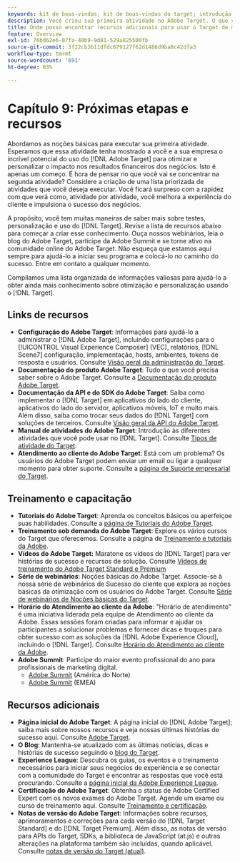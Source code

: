 ```yaml
---
keywords: kit de boas-vindas; kit de boas-vindas do target; introdução; introdução do
description: Você criou sua primeira atividade no Adobe Target. O que vem a seguir? Use este artigo para encontrar links para recursos adicionais, tutoriais de treinamento e vídeos de instruções.
title: Onde posso encontrar recursos adicionais para usar o Target de maneira mais eficaz?
feature: Overview
exl-id: 76bd62e6-07fa-40b9-9d81-529a825500fb
source-git-commit: 3f22cb3b11dfdc679127f62d1486d9ba8c42dfa3
workflow-type: tm+mt
source-wordcount: '691'
ht-degree: 83%

---
```


# Capítulo 9: Próximas etapas e recursos

Abordamos as noções básicas para executar sua primeira atividade. Esperamos que essa atividade tenha mostrado a você e a sua empresa o incrível potencial do uso do [!DNL Adobe Target] para otimizar e personalizar o impacto nos resultados financeiros dos negócios. Isto é apenas um começo. É hora de pensar no que você vai se concentrar na segunda atividade? Considere a criação de uma lista priorizada de atividades que você deseja executar. Você ficará surpreso com a rapidez com que verá como, atividade por atividade, você melhora a experiência do cliente e impulsiona o sucesso dos negócios.

A propósito, você tem muitas maneiras de saber mais sobre testes, personalização e uso do [!DNL Target]. Revise a lista de recursos abaixo para começar a criar esse conhecimento. Ouça nossos webinários, leia o blog do Adobe Target, participe da Adobe Summit e se torne ativo na comunidade online do Adobe Target. Não esqueça que estamos aqui sempre para ajudá-lo a iniciar seu programa e colocá-lo no caminho do sucesso. Entre em contato a qualquer momento.

Compilamos uma lista organizada de informações valiosas para ajudá-lo a obter ainda mais conhecimento sobre otimização e personalização usando o [!DNL Target].

## Links de recursos

* **Configuração do Adobe Target**: Informações para ajudá-lo a administrar o [!DNL Adobe Target], incluindo configurações para o [!UICONTROL Visual Experience Composer] (VEC), relatórios, [!DNL Scene7] configuração, implementação, hosts, ambientes, tokens de resposta e usuários. Consulte [Visão geral da administração do Target](/help/main/administrating-target/administrating-target.md).
* **Documentação do produto Adobe Target**: Tudo o que você precisa saber sobre o Adobe Target. Consulte a [Documentação do produto Adobe Target](https://experienceleague.adobe.com/docs/target/using/target-home.html?lang=pt-BR).
* **Documentação da API e do SDK do Adobe Target**: Saiba como implementar o [!DNL Target] em aplicativos do lado do cliente, aplicativos do lado do servidor, aplicativos móveis, IoT e muito mais. Além disso, saiba como trocar seus dados do [!DNL Target] com soluções de terceiros. Consulte [Visão geral da API do Adobe Target](/help/main/api/api-overview.md).
* **Manual de atividades do Adobe Target**: Introdução às diferentes atividades que você pode usar no [!DNL Target]. Consulte [Tipos de atividade do Target](/help/main/c-activities/target-activities-guide.md).
* **Atendimento ao cliente do Adobe Target**: Está com um problema? Os usuários do Adobe Target podem enviar um email ou ligar a qualquer momento para obter suporte. Consulte a [página de Suporte empresarial do Target](https://helpx.adobe.com/br/contact/enterprise-support.ec.html#target).

## Treinamento e capacitação

* **Tutoriais do Adobe Target**: Aprenda os conceitos básicos ou aperfeiçoe suas habilidades. Consulte a [página de Tutoriais do Adobe Target](https://experienceleague.adobe.com/docs/target-learn/tutorials/overview.html?lang=pt-BR).
* **Treinamento sob demanda do Adobe Target**: Explore os vários cursos do Target que oferecemos. Consulte a página de [Treinamento e tutoriais da Adobe](https://helpx.adobe.com/br/learning.html?promoid=KAUDK).
* **Vídeos do Adobe Target:** Maratone os vídeos do [!DNL Target] para ver histórias de sucesso e recursos de solução. Consulte [Vídeos de treinamento do Adobe Target Standard e Premium](/help/main/c-intro/target-standard-premium-training-videos.md)
* **Série de webinários**: Noções básicas do Adobe Target. Associe-se à nossa série de webinários de Sucesso do cliente que explora as noções básicas da otimização com os usuários do Adobe Target. Consulte [Série de webinários de Noções básicas do Target](/help/main/cmp-resources-and-contact-information.md#concept_11902FAC95C64479AABE020557A7EEE4).
* **Horário do Atendimento ao cliente da Adobe**: &quot;Horário de atendimento&quot; é uma iniciativa liderada pela equipe de Atendimento ao cliente da Adobe. Essas sessões foram criadas para informar e ajudar os participantes a solucionar problemas e fornecer dicas e truques para obter sucesso com as soluções da [!DNL Adobe Experience Cloud], incluindo o [!DNL Target]. Consulte [Horário do Atendimento ao cliente da Adobe](/help/main/cmp-resources-and-contact-information.md#concept_58EA30379D3B48C4848BA2A8C464A5B7).
* **Adobe Summit**: Participe do maior evento profissional do ano para profissionais de marketing digital.
   * [Adobe Summit](https://summit.adobe.com/na/) (América do Norte)
   * [Adobe Summit](https://summit-emea.adobe.com/emea/) (EMEA)

## Recursos adicionais

* **Página inicial do Adobe Target**: A página inicial do [!DNL Adobe Target]; saiba mais sobre nossos recursos e veja nossas últimas histórias de sucesso aqui. Consulte [Adobe Target](https://www.adobe.com/br/marketing/target.html).
* **O Blog**: Mantenha-se atualizado com as últimas notícias, dicas e histórias de sucesso seguindo o [blog do Target](https://blog.adobe.com/en/2020/07/29/adobe-target-announces-enhanced-analytics-measurement-for-ai-powered-testing-and-personalization.html#gs.di9df5).
* **Experience League**: Descubra os guias, os eventos e o treinamento necessários para iniciar seus negócios de experiência e se conectar com a comunidade do Target e encontrar as respostas que você está procurando. Consulte a [página inicial da Adobe Experience League](https://experienceleague.adobe.com/?lang=pt-BR#home).
* **Certificação do Adobe Target**: Obtenha o status de Adobe Certified Expert com os novos exames do Adobe Target. Agende um exame ou curso de treinamento aqui. Consulte [Treinamento e certificação](/help/main/c-intro/training-and-certification.md).
* **Notas de versão do Adobe Target**: Informações sobre recursos, aprimoramentos e correções para cada versão do [!DNL Target Standard] e do [!DNL Target Premium]. Além disso, as notas de versão para APIs do Target, SDKs, a biblioteca de JavaScript (at.js) e outras alterações na plataforma também são incluídas, quando aplicável. Consulte [notas de versão do Target (atual)](/help/main/r-release-notes/release-notes.md).
